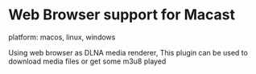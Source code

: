 # Web Browser support for Macast

platform: macos, linux, windows

Using web browser as DLNA media renderer, This plugin can be used to download media files or get some m3u8 played
